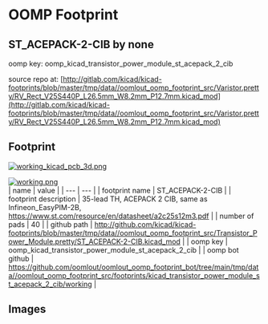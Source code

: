 # OOMP Footprint  
## ST_ACEPACK-2-CIB  by none  
  
oomp key: oomp_kicad_transistor_power_module_st_acepack_2_cib  
  
source repo at: [http://gitlab.com/kicad/kicad-footprints/blob/master/tmp/data//oomlout_oomp_footprint_src/Varistor.pretty/RV_Rect_V25S440P_L26.5mm_W8.2mm_P12.7mm.kicad_mod](http://gitlab.com/kicad/kicad-footprints/blob/master/tmp/data//oomlout_oomp_footprint_src/Varistor.pretty/RV_Rect_V25S440P_L26.5mm_W8.2mm_P12.7mm.kicad_mod)  
## Footprint  
  
[![working_kicad_pcb_3d.png](working_kicad_pcb_3d_600.png)](working_kicad_pcb_3d.png)  
  
[![working.png](working_600.png)](working.png)  
| name | value | 
| --- | --- | 
| footprint name | ST_ACEPACK-2-CIB | 
| footprint description | 35-lead TH, ACEPACK 2 CIB, same as Infineon_EasyPIM-2B, https://www.st.com/resource/en/datasheet/a2c25s12m3.pdf | 
| number of pads | 40 | 
| github path | http://github.com/kicad/kicad-footprints/blob/master/tmp/data//oomlout_oomp_footprint_src/Transistor_Power_Module.pretty/ST_ACEPACK-2-CIB.kicad_mod | 
| oomp key | oomp_kicad_transistor_power_module_st_acepack_2_cib | 
| oomp bot github | https://github.com/oomlout/oomlout_oomp_footprint_bot/tree/main/tmp/data//oomlout_oomp_footprint_src/footprints/kicad_transistor_power_module_st_acepack_2_cib/working | 
## Images  
